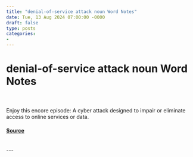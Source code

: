 ```yaml
---
title: "denial-of-service attack noun Word Notes"
date: Tue, 13 Aug 2024 07:00:00 -0000
draft: false
type: posts
categories: 
- 
---
```

# denial-of-service attack noun Word Notes

<br/>

<br/>
Enjoy this encore episode: A cyber attack designed to impair or eliminate access to online services or data.

#### [Source](https://thecyberwire.com/podcasts/word-notes/44/notes)

<br/>
---
